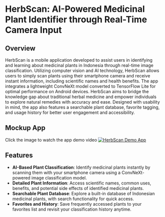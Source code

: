 # HerbScan: AI-Powered Medicinal Plant Identifier through Real-Time Camera Input

## Overview
HerbScan is a mobile application developed to assist users in identifying and learning about medicinal plants in Indonesia through real-time image classification. Utilizing computer vision and AI technology, HerbScan allows users to simply scan plants using their smartphone camera and receive instant information, including scientific names and health benefits. The app integrates a lightweight ConvNeXt model converted to TensorFlow Lite for optimal performance on Android devices. HerbScan aims to bridge the knowledge gap about traditional herbal medicine and empower individuals to explore natural remedies with accuracy and ease. Designed with usability in mind, the app also features a searchable plant database, favorite tagging, and usage history for better user engagement and accessibility.

## Mockup App
Click the image to watch the app demo video
[![HerbScan Demo App](https://github.com/Fajri009/HerbScan/blob/master/Cover%20Mockup.png)]([https://drive.google.com/file/d/1puA_KeKKk21Coy-frqnlgh9MaMTWLQgD/view?usp=sharing](https://github.com/Fajri009/HerbScan/blob/master/HerbScan%20Mockup.png)](https://drive.google.com/file/d/15xWEyZVyR9nbpMd-24lREe44gDUan-pr/view?usp=drive_link))

## Features
- **AI-Based Plant Classification**: Identify medicinal plants instantly by scanning them with your smartphone camera using a ConvNeXt-powered image classification model.
- **Detailed Plant Information**: Access scientific names, common uses, benefits, and potential side effects of identified medicinal plants.
- **Searchable Plant Database**: Explore a built-in database of Indonesian medicinal plants, with search functionality for quick access.
- **Favorites and History**: Save frequently accessed plants to your favorites list and revisit your classification history anytime.
